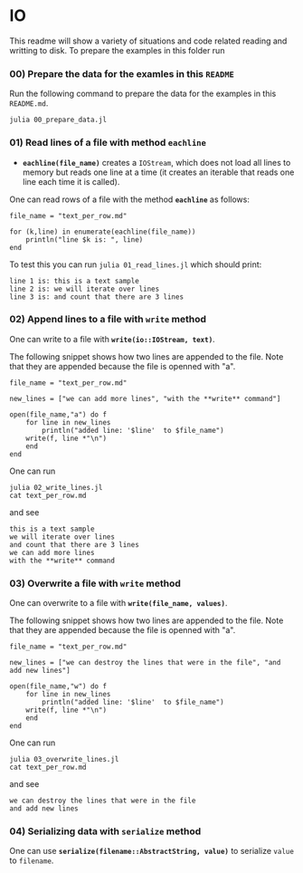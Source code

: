 
# IO

This readme will show a variety of situations and code related reading and writting to disk. 
To prepare the examples in this folder run


### 00) Prepare the data for the examles in this `README`

Run the following command to prepare the data for the examples in this `README.md`.
```
julia 00_prepare_data.jl
```

### 01) Read lines of a file with method **`eachline`**

- **`eachline(file_name)`** creates a `IOStream`, which does not load all lines to memory but reads one line at a time (it creates an iterable that reads one line each time it is called).

One can read rows of a  file with the method **`eachline`** as follows:

```
file_name = "text_per_row.md"

for (k,line) in enumerate(eachline(file_name))
    println("line $k is: ", line)
end
```

To test this you can run `julia 01_read_lines.jl` which should print:

```
line 1 is: this is a text sample
line 2 is: we will iterate over lines
line 3 is: and count that there are 3 lines
```



### 02) Append lines to a file with **`write`** method

One can write to a file with **`write(io::IOStream, text)`**.

The following snippet shows how two lines are appended to the file. Note that they are appended because the file is openned with "a".

```
file_name = "text_per_row.md"

new_lines = ["we can add more lines", "with the **write** command"]

open(file_name,"a") do f
    for line in new_lines
        println("added line: '$line'  to $file_name")
	write(f, line *"\n")
    end
end
```

One can run 
```
julia 02_write_lines.jl
cat text_per_row.md 
```
and see
```
this is a text sample
we will iterate over lines
and count that there are 3 lines
we can add more lines
with the **write** command
```

### 03) Overwrite a file with **`write`** method

One can overwrite to a file with **`write(file_name, values)`**.

The following snippet shows how two lines are appended to the file. Note that they are appended because the file is openned with "a".

```
file_name = "text_per_row.md"

new_lines = ["we can destroy the lines that were in the file", "and add new lines"]

open(file_name,"w") do f
    for line in new_lines
        println("added line: '$line'  to $file_name")
	write(f, line *"\n")
    end
end
```

One can run 
```
julia 03_overwrite_lines.jl
cat text_per_row.md 
```
and see
```
we can destroy the lines that were in the file
and add new lines
```


### 04) Serializing data with  **`serialize`** method

One can use **`serialize(filename::AbstractString, value)`** to serialize `value` to `filename`.
